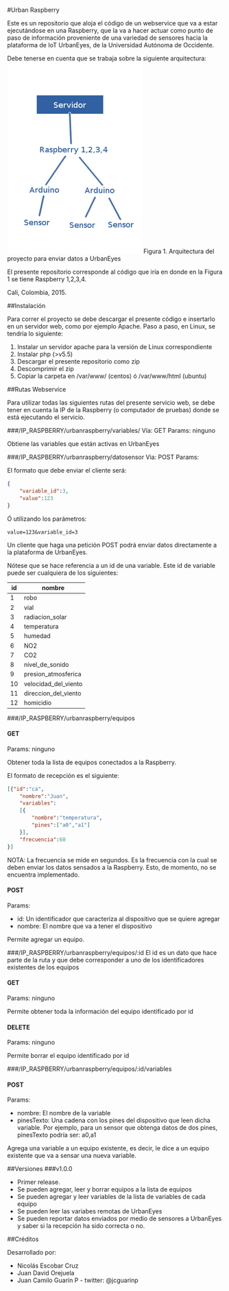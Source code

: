 #Urban Raspberry

Este es un repositorio que aloja el código de un webservice
que va a estar ejecutándose en una Raspberry, que la va a hacer actuar como punto
de paso de información proveniente de una variedad de sensores hacia
la plataforma de IoT UrbanEyes, de la Universidad Autónoma de Occidente.

Debe tenerse en cuenta que se trabaja sobre la siguiente arquitectura:
![Muestra de la arquitectura del proyecto](/img/arquitectura.png?raw=true)
Figura 1. Arquitectura del proyecto para enviar datos a UrbanEyes

El presente repositorio corresponde al código que iría en donde en la Figura 1 se
tiene Raspberry 1,2,3,4.


Cali, Colombia, 2015.

##Instalación

Para correr el proyecto se debe descargar el presente código e insertarlo
en un servidor web, como por ejemplo Apache. Paso a paso, en Linux, se tendría lo
siguiente:

1. Instalar un servidor apache para la versión de Linux correspondiente
2. Instalar php (>v5.5)
3. Descargar el presente repositorio como zip
4. Descomprimir el zip
5. Copiar la carpeta en /var/www/ (centos) ó /var/www/html (ubuntu)

##Rutas Webservice

Para utilizar todas las siguientes rutas del presente servicio web, se debe
tener en cuenta la IP de la Raspberry (o computador de pruebas) donde se
está ejecutando el servicio.

###/IP_RASPBERRY/urbanraspberry/variables/
Vía: GET
Params: ninguno

Obtiene las variables que están activas en UrbanEyes

###/IP_RASPBERRY/urbanraspberry/datosensor
Via: POST
Params:

El formato que debe enviar el cliente
será:

```json
{
	"variable_id":3,
	"value":123
}
```

Ó utilizando los parámetros:

```
value=123&variable_id=3
```

Un cliente que haga una petición POST podrá enviar datos
directamente a la plataforma de UrbanEyes.

Nótese que se hace referencia a un id de una variable. Este id de variable puede ser cualquiera de los siguientes:

| id | nombre               |
|----|----------------------|
| 1  | robo                 |
| 2  | vial                 |
| 3  | radiacion_solar      |
| 4  | temperatura          |
| 5  | humedad              |
| 6  | NO2                  |
| 7  | CO2                  |
| 8  | nivel_de_sonido      |
| 9  | presion_atmosferica  |
| 10 | velocidad_del_viento |
| 11 | direccion_del_viento |
| 12 | homicidio            |

###/IP_RASPBERRY/urbanraspberry/equipos

#### GET
Params: ninguno

Obtener toda la lista de equipos conectados a la
Raspberry.

El formato de recepción es el siguiente:

```json
[{"id":"ca",
	"nombre":"Juan",
	"variables":
	[{
		"nombre":"temperatura",
		"pines":["a0","a1"]
	}],
	"frecuencia":60
}]
```

NOTA: La frecuencia se mide en segundos. Es la
frecuencia con la cual se deben enviar los datos
sensados a la Raspberry. Esto, de momento, no se
encuentra implementado.

#### POST
Params:
- id: Un identificador que caracteriza al dispositivo que se quiere agregar
- nombre: El nombre que va a tener el dispositivo

Permite agregar un equipo.

###/IP_RASPBERRY/urbanraspberry/equipos/:id
El id es un dato que hace parte de la ruta y que debe corresponder
a uno de los identificadores existentes de los equipos

#### GET
Params: ninguno

Permite obtener toda la información del equipo identificado por id

#### DELETE
Params: ninguno

Permite borrar el equipo identificado por id


###/IP_RASPBERRY/urbanraspberry/equipos/:id/variables

#### POST
Params:
- nombre: El nombre de la variable
- pinesTexto: Una cadena con los pines del dispositivo que leen dicha variable. Por ejemplo, para un sensor que obtenga datos de dos pines, pinesTexto podría ser: a0,a1

Agrega una variable a un equipo existente, es decir, le dice a un equipo existente que va a sensar una nueva variable.

##Versiones
###v1.0.0
* Primer release.
* Se pueden agregar, leer y borrar equipos a la lista de equipos
* Se pueden agregar y leer variables de la lista de variables de cada equipo
* Se pueden leer las variabes remotas de UrbanEyes
* Se pueden reportar datos enviados por medio de sensores a UrbanEyes y saber si la recepción ha sido correcta o no.

##Créditos

Desarrollado por:

* Nicolás Escobar Cruz
* Juan David Orejuela
* Juan Camilo Guarín P - twitter: @jcguarinp
